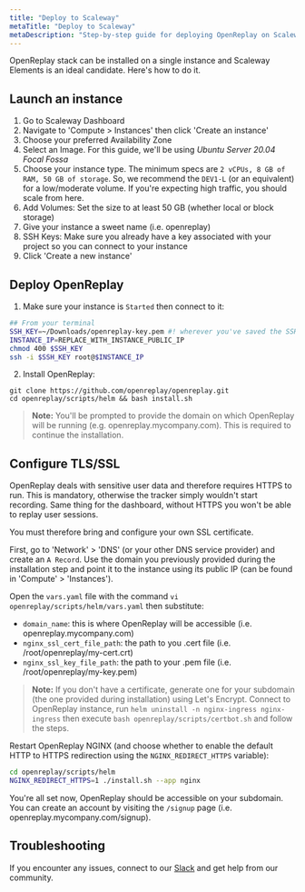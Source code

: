 ```yaml
---
title: "Deploy to Scaleway"
metaTitle: "Deploy to Scaleway"
metaDescription: "Step-by-step guide for deploying OpenReplay on Scaleway Elements."
---
```


OpenReplay stack can be installed on a single instance and Scaleway Elements is an ideal candidate. Here's how to do it.

## Launch an instance

1. Go to Scaleway Dashboard
2. Navigate to 'Compute > Instances' then click 'Create an instance'
3. Choose your preferred Availability Zone
4. Select an Image. For this guide, we'll be using *Ubuntu Server 20.04 Focal Fossa*
5. Choose your instance type. The minimum specs are `2 vCPUs, 8 GB of RAM, 50 GB of storage`. So, we recommend the `DEV1-L` (or an equivalent) for a low/moderate volume. If you're expecting high traffic, you should scale from here.
6. Add Volumes: Set the size to at least 50 GB (whether local or block storage)
7. Give your instance a sweet name (i.e. openreplay)
8. SSH Keys: Make sure you already have a key associated with your project so you can connect to your instance
9. Click 'Create a new instance'

## Deploy OpenReplay

1. Make sure your instance is `Started` then connect to it:

```bash
## From your terminal
SSH_KEY=~/Downloads/openreplay-key.pem #! wherever you've saved the SSH key
INSTANCE_IP=REPLACE_WITH_INSTANCE_PUBLIC_IP
chmod 400 $SSH_KEY
ssh -i $SSH_KEY root@$INSTANCE_IP
```

2. Install OpenReplay:

```shellsession
git clone https://github.com/openreplay/openreplay.git
cd openreplay/scripts/helm && bash install.sh
```
> **Note:** You'll be prompted to provide the domain on which OpenReplay will be running (e.g. openreplay.mycompany.com). This is required to continue the installation.

## Configure TLS/SSL

OpenReplay deals with sensitive user data and therefore requires HTTPS to run. This is mandatory, otherwise the tracker simply wouldn't start recording. Same thing for the dashboard, without HTTPS you won't be able to replay user sessions.

You must therefore bring and configure your own SSL certificate.

First, go to 'Network' > 'DNS' (or your other DNS service provider) and create an `A Record`. Use the domain you previously provided during the installation step and point it to the instance using its public IP (can be found in 'Compute' > 'Instances').

Open the `vars.yaml` file with the command `vi openreplay/scripts/helm/vars.yaml` then substitute:
- `domain_name`: this is where OpenReplay will be accessible (i.e. openreplay.mycompany.com)
- `nginx_ssl_cert_file_path`: the path to you .cert file (i.e. /root/openreplay/my-cert.crt)
- `nginx_ssl_key_file_path`: the path to your .pem file (i.e. /root/openreplay/my-key.pem)

> **Note:** If you don't have a certificate, generate one for your subdomain (the one provided during installation) using Let's Encrypt. Connect to OpenReplay instance, run `helm uninstall -n nginx-ingress nginx-ingress` then execute `bash openreplay/scripts/certbot.sh` and follow the steps.

Restart OpenReplay NGINX (and choose whether to enable the default HTTP to HTTPS redirection using the `NGINX_REDIRECT_HTTPS` variable):

```bash
cd openreplay/scripts/helm
NGINX_REDIRECT_HTTPS=1 ./install.sh --app nginx
```

You're all set now, OpenReplay should be accessible on your subdomain. You can create an account by visiting the `/signup` page (i.e. openreplay.mycompany.com/signup).

## Troubleshooting

If you encounter any issues, connect to our [Slack](https://slack.openreplay.com) and get help from our community.
